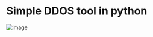 # Simple DDOS tool in python






![image](https://github.com/user-attachments/assets/2dd44fe0-4056-489a-b486-3c5b684d165a)
